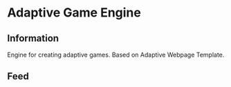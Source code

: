 # Adaptive Game Engine

## Information
Engine for creating adaptive games. Based on Adaptive Webpage Template.

## Feed
